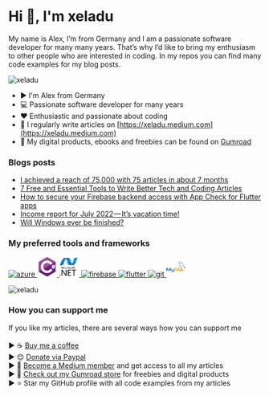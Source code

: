 # Hi 👋, I'm xeladu

My name is Alex, I’m from Germany and I am a passionate software developer for many many years. That’s why I’d like to bring my enthusiasm to other people who are interested in coding. In my repos you can find many code examples for my blog posts.

<p align="left"> <img src="https://komarev.com/ghpvc/?username=xeladu&label=Profile%20views&color=44ff00&style=plastic" alt="xeladu" /> </p>

- ▶  I'm Alex from Germany
- 💻 Passionate software developer for many years
- ❤  Enthusiastic and passionate about coding
- 📝 I regularly write articles on [https://xeladu.medium.com](https://xeladu.medium.com)
- 🏬 My digital products, ebooks and freebies can be found on [Gumroad](https://xeladu.gumroad.com)

### Blogs posts
<!-- BLOG-POST-LIST:START -->
- [I achieved a reach of 75,000 with 75 articles in about 7 months](https://xeladu.medium.com/i-achieved-a-reach-of-75-000-with-75-articles-in-about-7-months-4a853633548f?source=rss-ae1e6291afc3------2)
- [7 Free and Essential Tools to Write Better Tech and Coding Articles](https://medium.com/build-your-wealth/7-free-and-essential-tools-to-write-better-tech-and-coding-articles-8e0db284ed20?source=rss-ae1e6291afc3------2)
- [How to secure your Firebase backend access with App Check for Flutter apps](https://levelup.gitconnected.com/how-to-secure-your-firebase-backend-access-with-app-check-for-flutter-apps-b54cbe777fb2?source=rss-ae1e6291afc3------2)
- [Income report for July 2022 — It’s vacation time!](https://medium.com/build-your-wealth/income-report-for-july-2022-its-vacation-time-b5f68dc827f2?source=rss-ae1e6291afc3------2)
- [Will Windows ever be finished?](https://medium.com/codex/will-windows-ever-be-finished-426e109c5034?source=rss-ae1e6291afc3------2)
<!-- BLOG-POST-LIST:END -->

### My preferred tools and frameworks
 <p>
  <a href="https://azure.microsoft.com/en-in/" target="_blank" rel="noreferrer"> <img src="https://www.vectorlogo.zone/logos/microsoft_azure/microsoft_azure-icon.svg" alt="azure" width="40" height="40"/> </a> 
  <a href="https://www.w3schools.com/cs/" target="_blank" rel="noreferrer"> <img src="https://raw.githubusercontent.com/devicons/devicon/master/icons/csharp/csharp-original.svg" alt="csharp" width="40" height="40"/> </a> 
  <a href="https://dotnet.microsoft.com/" target="_blank" rel="noreferrer"> <img src="https://raw.githubusercontent.com/devicons/devicon/master/icons/dot-net/dot-net-original-wordmark.svg" alt="dotnet" width="40" height="40"/> </a> 
  <a href="https://firebase.google.com/" target="_blank" rel="noreferrer"> <img src="https://www.vectorlogo.zone/logos/firebase/firebase-icon.svg" alt="firebase" width="40" height="40"/> </a> 
  <a href="https://flutter.dev" target="_blank" rel="noreferrer"> <img src="https://www.vectorlogo.zone/logos/flutterio/flutterio-icon.svg" alt="flutter" width="40" height="40"/> </a> 
  <a href="https://git-scm.com/" target="_blank" rel="noreferrer"> <img src="https://www.vectorlogo.zone/logos/git-scm/git-scm-icon.svg" alt="git" width="40" height="40"/> </a> 
  <a href="https://www.mysql.com/" target="_blank" rel="noreferrer"> <img src="https://raw.githubusercontent.com/devicons/devicon/master/icons/mysql/mysql-original-wordmark.svg" alt="mysql" width="40" height="40"/> </a> 
  </p>
  
  <p><img src="https://github-readme-stats.vercel.app/api/top-langs?username=xeladu&show_icons=true&theme=synthwave&locale=en&layout=compact" alt="xeladu" /></p>




### How you can support me

If you like my articles, there are several ways how you can support me<br /><br />
▶ ☕ [Buy me a coffee](https://medium.com/r/?url=https%3A%2F%2Fwww.buymeacoffee.com%2Fxeladu)<br />
▶ 😊 [Donate via Paypal](https://medium.com/r/?url=https%3A%2F%2Fwww.paypal.com%2Fdonate%2F%3Fhosted_button_id%3DJPWK39GGPAAFQ)<br />
▶ 💖 [Become a Medium member](https://xeladu.medium.com/membership) and get access to all my articles<br />
▶ 🏬 [Check out my Gumroad store](https://xeladu.gumroad.com) for freebies and digital products<br />
▶ ⭐ Star my GitHub profile with all code examples from my articles<br />
